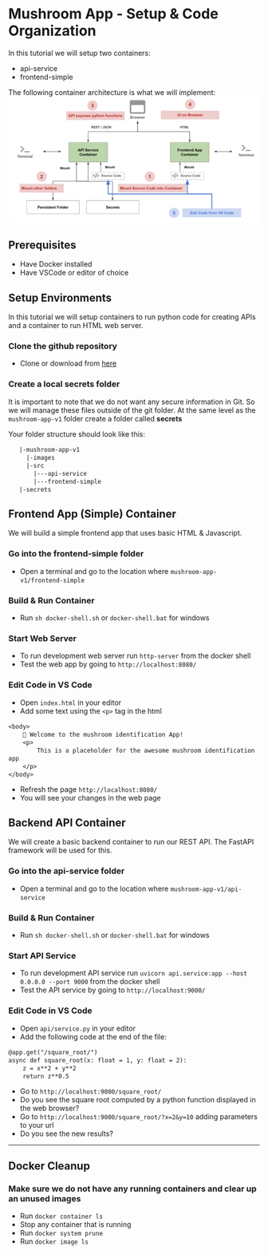 # Mushroom App - Setup & Code Organization

In this tutorial we will setup two containers:
* api-service
* frontend-simple

The following container architecture is what we will implement:
<img src="images/container-architecture.png"  width="800">

## Prerequisites
* Have Docker installed
* Have VSCode or editor of choice


## Setup Environments
In this tutorial we will setup containers to run python code for creating APIs and a container to run HTML web server.

### Clone the github repository
- Clone or download from [here](https://github.com/dlops-io/mushroom-app-v1)

### Create a local **secrets** folder

It is important to note that we do not want any secure information in Git. So we will manage these files outside of the git folder. At the same level as the `mushroom-app-v1` folder create a folder called **secrets**

Your folder structure should look like this:
```
   |-mushroom-app-v1
     |-images
     |-src
       |---api-service
       |---frontend-simple
   |-secrets
```

## Frontend App (Simple) Container
We will build a simple frontend app that uses basic HTML & Javascript. 

### Go into the frontend-simple folder 
- Open a terminal and go to the location where `mushroom-app-v1/frontend-simple`

### Build & Run Container
- Run `sh docker-shell.sh` or `docker-shell.bat` for windows


### Start Web Server
- To run development web server run `http-server` from the docker shell
- Test the web app by going to `http://localhost:8080/`

### Edit Code in VS Code
- Open `index.html` in your editor
- Add some text using the `<p>` tag in the html
```
<body>
    🍄 Welcome to the mushroom identification App!
    <p>
        This is a placeholder for the awesome mushroom identification app
    </p>
</body>
```
- Refresh the page `http://localhost:8080/`
- You will see your changes in the web page


## Backend API Container
We will create a basic backend container to run our REST API. The FastAPI framework will be used for this.

### Go into the api-service folder 
- Open a terminal and go to the location where `mushroom-app-v1/api-service`

### Build & Run Container
- Run `sh docker-shell.sh` or `docker-shell.bat` for windows


### Start API Service
- To run development API service run `uvicorn api.service:app --host 0.0.0.0 --port 9000` from the docker shell
- Test the API service by going to `http://localhost:9000/`

### Edit Code in VS Code
- Open `api/service.py` in your editor
- Add the following code at the end of the file:
```
@app.get("/square_root/")
async def square_root(x: float = 1, y: float = 2):
    z = x**2 + y**2
    return z**0.5
```
- Go to `http://localhost:9000/square_root/`
- Do you see the square root computed by a python function displayed in the web browser?
- Go to `http://localhost:9000/square_root/?x=2&y=10` adding parameters to your url
- Do you see the new results?

---

## Docker Cleanup

### Make sure we do not have any running containers and clear up an unused images
* Run `docker container ls`
* Stop any container that is running
* Run `docker system prune`
* Run `docker image ls`